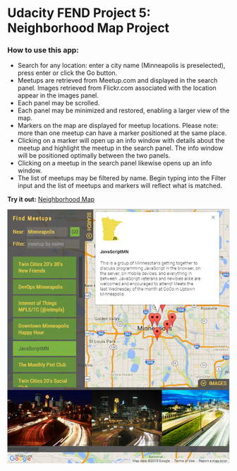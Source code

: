 # Udacity FEND Project 5: Neighborhood Map Project

### How to use this app:

* Search for any location: enter a city name (Minneapolis is preselected), press enter or click the Go button.
* Meetups are retrieved from Meetup.com and displayed in the search panel. Images retrieved from Flickr.com associated with the location appear in the images panel.
* Each panel may be scrolled.
* Each panel may be minimized and restored, enabling a larger view of the map.
* Markers on the map are displayed for meetup locations. Please note: more than one meetup can have a marker positioned at the same place.
* Clicking on a marker will open up an info window with details about the meetup and highlight the meetup in the search panel. The info window will be positioned optimally between the two panels.
* Clicking on a meetup in the search panel likewise opens up an info window.
* The list of meetups may be filtered by name. Begin typing into the Filter input and the list of meetups and markers will reflect what is matched.

**Try it out:** <a href="http://fffplok.github.io/fend-map/">Neighborhood Map</a>

![alt text](https://raw.githubusercontent.com/fffplok/fend-map/master/src/img/p5-capture.png "Minneapolis Meetups")

